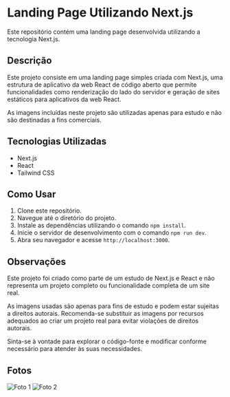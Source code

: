 # Landing Page Utilizando Next.js

Este repositório contém uma landing page desenvolvida utilizando a tecnologia Next.js.

## Descrição

Este projeto consiste em uma landing page simples criada com Next.js, uma estrutura de aplicativo da web React de código aberto que permite funcionalidades como renderização do lado do servidor e geração de sites estáticos para aplicativos da web React.

As imagens incluídas neste projeto são utilizadas apenas para estudo e não são destinadas a fins comerciais.

## Tecnologias Utilizadas

- Next.js
- React
- Tailwind CSS

## Como Usar

1. Clone este repositório.
2. Navegue até o diretório do projeto.
3. Instale as dependências utilizando o comando `npm install`.
4. Inicie o servidor de desenvolvimento com o comando `npm run dev`.
5. Abra seu navegador e acesse `http://localhost:3000`.

## Observações

Este projeto foi criado como parte de um estudo de Next.js e React e não representa um projeto completo ou funcionalidade completa de um site real.

As imagens usadas são apenas para fins de estudo e podem estar sujeitas a direitos autorais. Recomenda-se substituir as imagens por recursos adequados ao criar um projeto real para evitar violações de direitos autorais.

Sinta-se à vontade para explorar o código-fonte e modificar conforme necessário para atender às suas necessidades.

## Fotos

![Foto 1]([https://image.prntscr.com/image/jAFP0TY7z8u0.jpg](https://prnt.sc/jAFP0TY7z8u0))
![Foto 2](https://prnt.sc/7810G3pvO1Fm)
